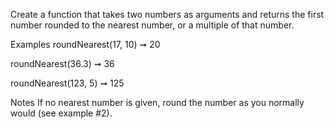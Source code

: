 Create a function that takes two numbers as arguments and returns the first number rounded to the nearest number, or a multiple of that number.

Examples
roundNearest(17, 10) ➞ 20

roundNearest(36.3) ➞ 36

roundNearest(123, 5) ➞ 125

Notes
If no nearest number is given, round the number as you normally would (see example #2).
